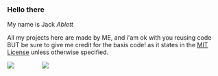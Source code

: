 ### Hello there 
My name is Jack *Ablett*

All my projects here are made by ME, and i'am ok with you reusing code BUT be sure to give me credit for the basis code! as it states in the [MIT License](https://opensource.org/licenses/MIT) unless otherwise specified.

![](https://github-readme-stats.vercel.app/api?username=jackablett&show_icons=true&include_all_commits=true&theme=dark)⠀⠀⠀  ⠀⠀⠀![](https://github-readme-stats.vercel.app/api/top-langs/?username=jackablett&layout=default&theme=dark)
